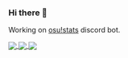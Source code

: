 ### Hi there 👋

Working on [osu!stats](https://github.com/TheGiga/osu-stats) discord bot.


<a href="https://github.com/anuraghazra/github-readme-stats">
  <img align="center" src="https://github-readme-stats.vercel.app/api?username=TheGiga&show_icons=true&theme=radical&count_private=true" />
</a>
  
<a href="https://github.com/anuraghazra/github-readme-stats">
  <img align="center" src="https://github-readme-stats.vercel.app/api/top-langs/?username=TheGiga&langs_count=8&theme=radical&hide=css&layout=compact" />
</a>
 
<a href="https://github.com/anuraghazra/github-readme-stats">
  <img align="center" src="https://github-readme-stats.vercel.app/api/wakatime?username=TheGiga&theme=radical" />
</a>

